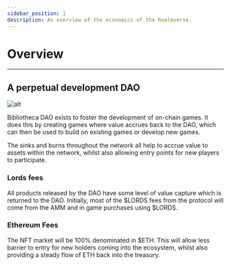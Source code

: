 ```yaml
---
sidebar_position: 1
description: An overview of the economics of the Realmverse.
---
```


# Overview

---

## A perpetual development DAO

![alt](/img/game/token-flow.png)

Bibliotheca DAO exists to foster the development of on-chain games. It does this by creating games where value accrues back to the DAO, which can then be used to build on existing games or develop new games.

The sinks and burns throughout the network all help to accrue value to assets within the network, whilst also allowing entry points for new players to participate. 


### Lords fees

All products released by the DAO have some level of value capture which is returned to the DAO. Initially, most of the $LORDS fees from the protocol will come from the AMM and in game purchases using $LORDS.

### Ethereum Fees

The NFT market will be 100% denominated in $ETH. This will allow less barrier to entry for new holders coming into the ecosystem, whilst also providing a steady flow of ETH back into the treasury.